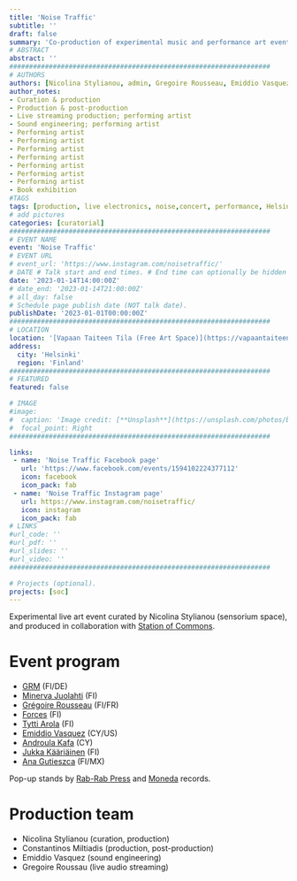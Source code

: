```yaml
---
title: 'Noise Traffic'
subtitle: ''
draft: false
summary: 'Co-production of experimental music and performance art event at Vapaan Taiteen Tila. Helsinki 2023'
# ABSTRACT 
abstract: ''
##################################################################
# AUTHORS 
authors: [Nicolina Stylianou, admin, Gregoire Rousseau, Emiddio Vasquez, GRM, Minerva Jolahti, Forces, Tytti Arola, Androula Kafa, Jukka Kääriäinen, Ana Gutieszca, Sezgin Boynik]
author_notes: 
- Curation & production 
- Production & post-production 
- Live streaming production; performing artist 
- Sound engineering; performing artist
- Performing artist
- Performing artist
- Performing artist
- Performing artist
- Performing artist
- Performing artist
- Performing artist
- Book exhibition
#TAGS
tags: [production, live electronics, noise,concert, performance, Helsinki, TD]
# add pictures
categories: [curatorial]
##################################################################
# EVENT NAME 
event: 'Noise Traffic'
# EVENT URL 
# event_url: 'https://www.instagram.com/noisetraffic/'
# DATE # Talk start and end times. # End time can optionally be hidden by prefixing the line with `#`.
date: '2023-01-14T14:00:00Z'
# date_end: '2023-01-14T21:00:00Z'
# all_day: false
# Schedule page publish date (NOT talk date).
publishDate: '2023-01-01T00:00:00Z'
##################################################################
# LOCATION 
location: '[Vapaan Taiteen Tila (Free Art Space)](https://vapaantaiteentila.fi/)'
address:
  city: 'Helsinki'
  region: 'Finland'
##################################################################
# FEATURED
featured: false

# IMAGE 
#image:
#  caption: 'Image credit: [**Unsplash**](https://unsplash.com/photos/bzdhc5b3Bxs)'
#  focal_point: Right
##################################################################

links: 
 - name: 'Noise Traffic Facebook page'
   url: 'https://www.facebook.com/events/1594102224377112' 
   icon: facebook
   icon_pack: fab
 - name: 'Noise Traffic Instagram page'
   url: https://www.instagram.com/noisetraffic/ 
   icon: instagram 
   icon_pack: fab
# LINKS 
#url_code: ''
#url_pdf: ''
#url_slides: ''
#url_video: ''
##################################################################

# Projects (optional).
projects: [soc]
---
```


Experimental live art event curated by Nicolina Stylianou (sensorium space), and produced in collaboration with [Station of Commons](../../project/soc). 

# Event program
- [GRM](https://totstellen-grmmsk.bandcamp.com/) (FI/DE)
- [Minerva Juolahti](https://www.minervajuolahti.com/bio/) (FI)
- [Grégoire Rousseau](https://gregoire.persona.co/) (FI/FR)
- [Forces](https://joonassiren.fi/) (FI)
- [Tytti Arola](https://www.tyttiarola.com/) (FI) 
- [Emiddio Vasquez](https://emiddiovasquez.info/) (CY/US)
- [Androula Kafa](https://www.androula.info/) (CY)
- [Jukka Kääriäinen](https://www.jukkakaariainen.com/) (FI)
- [Ana Gutieszca](https://www.anagutieszca.com/) (FI/MX) 

Pop-up stands by [Rab-Rab Press](https://www.rabrab.net/) and [Moneda](https://monedas.bandcamp.com/) records.

# Production team
- Nicolina Stylianou (curation, production)
- Constantinos Miltiadis (production, post-production)
- Emiddio Vasquez (sound engineering)
- Gregoire Roussau (live audio streaming)
